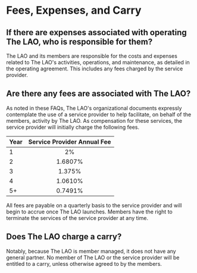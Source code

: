 # Fees, Expenses, and Carry

## If there are expenses associated with operating The LAO, who is responsible for them?

The LAO and its members are responsible for the costs and expenses related to The LAO's activities, operations, and maintenance, as detailed in the operating agreement. This includes any fees charged by the service provider.

## Are there any fees are associated with The LAO?

As noted in these FAQs, The LAO's organizational documents expressly contemplate the use of a service provider to help facilitate, on behalf of the members, activity by The LAO. As compensation for these services, the service provider will initially charge the following fees.

| Year | Service Provider Annual Fee |
| ---- | :-------------------------: |
| 1    |             2%              |
| 2    |           1.6807%           |
| 3    |           1.375%            |
| 4    |           1.0610%           |
| 5+   |           0.7491%           |

All fees are payable on a quarterly basis to the service provider and will begin to accrue once The LAO launches. Members have the right to terminate the services of the service provider at any time.

## Does The LAO charge a carry?

Notably, because The LAO is member managed, it does not have any general partner. No member of The LAO or the service provider will be entitled to a carry, unless otherwise agreed to by the members.
